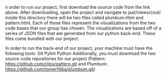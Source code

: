 n order to run our project, first download the source code from the link above. After downloading, open the project and navigate to jaat/views/cool/. Inside this directory there will be two files called plumbum.html and pattern.html. Each of these files represent the visualizations from the two code bases that our group has chosen. The visualizations are based off of a series of JSON files that are generated from our python back-end. These files come bundled with our project. 

In order to run the back-end of our project, your machine must have the following tools:
Git
Pylint
Python
Additionally, you must download the two source code repositories for our project (Pattern: https://github.com/clips/pattern.git and Plumbum: https://github.com/tomerfiliba/plumbum.git)

